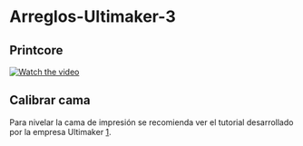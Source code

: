 # Arreglos-Ultimaker-3


## Printcore

[![Watch the video](![]/Images/videoPrintcore.PNG)](https://www.youtube.com/watch?v=Ln_tMz8Dwd0&feature=youtu.be)

## Calibrar cama

Para nivelar la cama de impresión se recomienda ver el tutorial desarrollado por la empresa Ultimaker [1](https://ultimakernasupport.zendesk.com/hc/en-us/articles/115004208123-Manual-Bed-Leveling-Alternate-Instructions-). 
